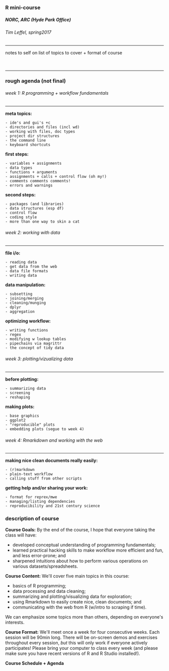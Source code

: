 ### R mini-course 
##### NORC, ARC (Hyde Park Office)
###### Tim Leffel, spring2017 
<hr>


notes to self on list of topics to cover + format of course
<br><br><br>

<hr>

### rough agenda (not final)

###### week 1: R programming + workflow fundamentals 
<hr>

**meta topics:**

	- ide's and gui's +c
	- directories and files (incl wd)
	- working with files, doc types
	- project dir structures
	- the command line
	- keyboard shortcuts

**first steps:**

	- variables + assignments
	- data types 
	- functions + arguments
	- assignments + calls + control flow (oh my!)
	- comments comments comments!
	- errors and warnings
	
**second steps:**

	- packages (and libraries)
	- data structures (esp df)
	- control flow
	- coding style
	- more than one way to skin a cat


<!-- **link to [week 1 slides](#link)**

**link to [week 1 code](#link)**

**link to [week 1 reading](#link)**

**link to [week 1 exercises](#link)** -->

###### week 2: working with data
<hr>


**file i/o:**

	- reading data
	- get data from the web
	- data file formats
	- writing data
	
**data manipulation:**

	- subsetting
	- joining/merging
	- cleaning/munging 
	- dplyr
	- aggregation  

**optimizing workflow:**

	- writing functions
	- regex
	- modifying w lookup tables
	- pipechains via magrittr
	- the concept of tidy data


<!-- **link to [week 2 slides](#link)**

**link to [week 2 code](#link)**

**link to [week 2 reading](#link)**

**link to [week 2 exercises](#link)** -->

###### week 3: plotting/vizualizing data
<hr>


**before plotting:**

	- summarizing data
	- screening
	- reshaping
	
**making plots:**

	- base graphics
	- ggplot2
	- "reproducible" plots
	- embedding plots (segue to week 4)

<!-- **link to [week 3 slides](#link)**

**link to [week 3 code](#link)**

**link to [week 3 reading](#link)**

**link to [week 3 exercises](#link)** -->


###### week 4: Rmarkdown and working with the web
<hr>

**making nice clean documents really easily:**

	- (r)markdown
	- plain-text workflow
	- calling stuff from other scripts

**getting help and/or sharing your work:**

	- format for reprex/mwe
	- managing/listing dependencies
	- reproducibility and 21st century science


<!-- **link to [week 4 slides](#link)**

**link to [week 4 code](#link)**

**link to [week 4 reading](#link)**

**link to [week 4 exercises](#link)** -->



<!-- NOTES TO SELF:
	- annotating specific cells (making records)
	- joining tables
	- 
 -->


### description of course

**Course Goals:** By the end of the course, I hope that everyone taking the class will have: 

- developed conceptual understanding of programming fundamentals; 
- learned practical hacking skills to make workflow more efficient and fun, and less error-prone; and
- sharpened intuitions about how to perform various operations on various datasets/spreadsheets. 


**Course Content:** We'll cover five main topics in this course:

- basics of R programming; 
- data processing and data cleaning; 
- summarizing and plotting/visualizing data for exploration; 
- using Rmarkdown to easily create nice, clean documents; and
- communicating with the web from R (w/intro to scraping if time).

We can emphasize some topics more than others, depending on everyone's interests.


**Course Format:** We'll meet once a week for four consecutive weeks. Each session will be 90min long. There will be on-screen demos and exercises throughout every session, *but* this will only work if everyone actively participates! Please bring your computer to class every week (and please make sure you have recent versions of R and R Studio installed!). 

**Course Schedule + Agenda**